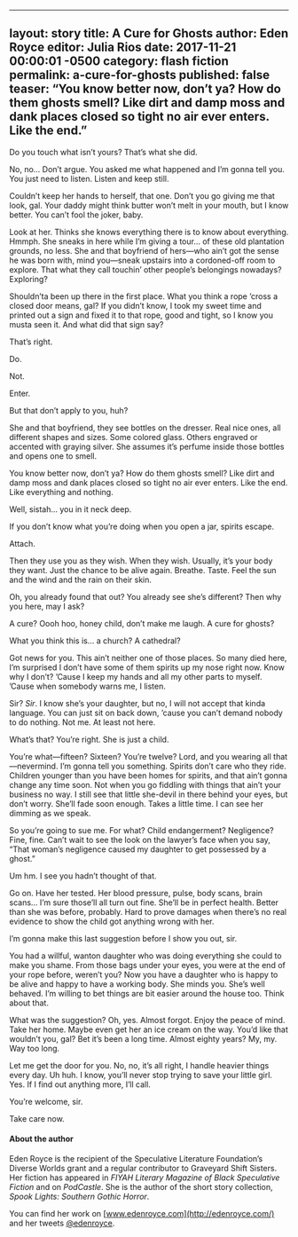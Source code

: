 ----
layout: story 
title: A Cure for Ghosts
author: Eden Royce
editor: Julia Rios
date: 2017-11-21 00:00:01 -0500
category: flash fiction
permalink: a-cure-for-ghosts
published: false
teaser: “You know better now, don’t ya? How do them ghosts smell? Like dirt and damp moss and dank places closed so tight no air ever enters. Like the end.”
----

Do you touch what isn’t yours? That’s what she did. 
No, no… Don’t argue. You asked me what happened and I’m gonna tell you. You just need to listen. Listen and keep still. 
Couldn’t keep her hands to herself, that one. Don’t you go giving me that look, gal. Your daddy might think butter won’t melt in your mouth, but I know better. You can’t fool the joker, baby. 
Look at her. Thinks she knows everything there is to know about everything. Hmmph. She sneaks in here while I’m giving a tour… of these old plantation grounds, no less. She and that boyfriend of hers—who ain’t got the sense he was born with, mind you—sneak upstairs into a cordoned-off room to explore. That what they call touchin’ other people’s belongings nowadays? Exploring?Shouldn’ta been up there in the first place.  What you think a rope ’cross a closed door means, gal? If you didn’t know, I took my sweet time and printed out a sign and fixed it to that rope, good and tight, so I know you musta seen it. And what did that sign say? That’s right. Do. Not. Enter.But that don’t apply to you, huh? She and that boyfriend, they see bottles on the dresser. Real nice ones, all different shapes and sizes. Some colored glass. Others engraved or accented with graying silver. She assumes it’s perfume inside those bottles and opens one to smell. You know better now, don’t ya? How do them ghosts smell? Like dirt and damp moss and dank places closed so tight no air ever enters. Like the end. Like everything and nothing.Well, sistah… you in it neck deep. If you don’t know what you’re doing when you open a jar, spirits escape.Attach.Then they use you as they wish. When they wish. Usually, it’s your body they want. Just the chance to be alive again. Breathe. Taste. Feel the sun and the 
wind and the rain on their skin.Oh, you already found that out? You already see she’s different? Then why you here, may I ask?A cure? Oooh hoo, honey child, don’t make me laugh. A cure for ghosts? What you think this is…  a church? A cathedral?Got news for you. This ain’t neither one of those places. So many died here, I’m surprised I don’t have some of them spirits up my nose right now. Know why I don’t? ’Cause I keep my hands and all my other parts to myself. ’Cause when somebody warns me, I listen. Sir? _Sir_. I know she’s your daughter, but no, I will not accept that kinda language. You can just sit on back down, ’cause you can’t demand nobody to do nothing. Not me. At least not here. What’s that? You’re right. She is just a child. You’re what—fifteen? Sixteen? You’re twelve? Lord, and you wearing all that—nevermind. I’m gonna tell you something. Spirits don’t care who they ride. Children younger than you have been homes for spirits, and that ain’t gonna change any time soon. Not when you go fiddling with things that ain’t your business no way. I still see that little she-devil in there behind your eyes, but don’t worry. She’ll fade soon enough. Takes a little time. I can see her dimming as we speak.So you’re going to sue me. For what? Child endangerment? Negligence? Fine, fine. Can’t wait to see the look on the lawyer’s face when you say, “That woman’s negligence caused my daughter to get possessed by a ghost.”Um hm. I see you hadn’t thought of that. Go on. Have her tested. Her blood pressure, pulse, body scans, brain scans… I’m sure those’ll all turn out fine. She’ll be in perfect health. Better than she was before, probably. Hard to prove damages when there’s no real evidence to show the child got anything wrong with her. I’m gonna make this last suggestion before I show you out, sir. You had a willful, wanton daughter who was doing everything she could to make you shame. From those bags under your eyes, you were at the end of your rope before, weren’t you? Now you have a daughter who is happy to be alive and happy to have a working body.  She minds you. She’s well behaved. I’m willing to bet things are bit easier around the house too. Think about that.What was the suggestion? Oh, yes. Almost forgot. Enjoy the peace of mind. Take her home. Maybe even get her an ice cream on the way. You’d like that wouldn’t you, gal? Bet it’s been a long time. Almost eighty years? My, my. Way too long. Let me get the door for you. No, no, it’s all right, I handle heavier things every day. Uh huh. I know, you’ll never stop trying to save your little girl. Yes. If I find out anything more, I’ll call. You’re welcome, sir. Take care now.

#### About the author

Eden Royce is the recipient of the Speculative Literature Foundation’s Diverse Worlds grant and a regular contributor to Graveyard Shift Sisters. Her fiction has appeared in _FIYAH Literary Magazine of Black Speculative Fiction_ and on _PodCastle_. She is the author of the short story collection, _Spook Lights: Southern Gothic Horror_.

You can find her work on [www.edenroyce.com](http://edenroyce.com/) and her tweets [@edenroyce](https://twitter.com/EdenRoyce).